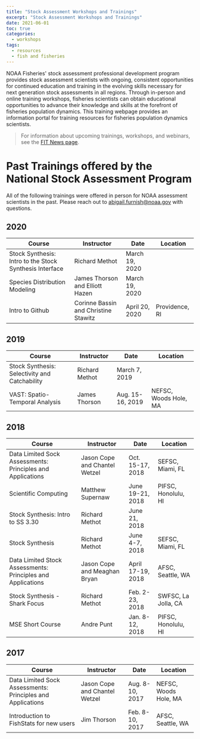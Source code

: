 ```yaml
---
title: "Stock Assessment Workshops and Trainings"
excerpt: "Stock Assessment Workshops and Trainings"
date: 2021-06-01
toc: true
categories:
  - workshops
tags:
  - resources
  - fish and fisheries
---
```


NOAA Fisheries' stock assessment professional development program provides stock assessment scientists with ongoing, consistent opportunities for continued education and training in the evolving skills necessary for next generation stock assessments in all regions. Through in-person and online training workshops, fisheries scientists can obtain educational opportunities to advance their knowledge and skills at the forefront of fisheries population dynamics. This training webpage provides an information portal for training resources for fisheries population dynamics scientists.

>For information about upcoming trainings, workshops, and webinars, see the [FIT News page](https://noaa-fisheries-integrated-toolbox.github.io/news/).

# Past Trainings offered by the National Stock Assessment Program

All of the following trainings were offered in person for NOAA assessment scientists in the past. Please reach out to abigail.furnish@noaa.gov with questions.

## 2020

Course  | Instructor | Date | Location
------------- | ------------- | ------------- | ------------- 
Stock Synthesis: Intro to the Stock Synthesis Interface  | Richard Methot | March 19, 2020  |  
Species Distribution Modeling  | James Thorson and Elliott Hazen | March 19, 2020  |  
Intro to Github  | Corinne Bassin and Christine Stawitz | April 20, 2020  |  Providence, RI

## 2019

Course  | Instructor | Date | Location
------------- | ------------- | ------------- | ------------- 
Stock Synthesis: Selectivity and Catchability  | Richard Methot | March 7, 2019  |  
VAST: Spatio-Temporal Analysis  | James Thorson | Aug. 15-16, 2019  |  NEFSC, Woods Hole, MA

## 2018

Course  | Instructor | Date | Location
------------- | ------------- | ------------- | ------------- 
Data Limited Sock Assessments: Principles and Applications  | Jason Cope and Chantel Wetzel | Oct. 15-17, 2018  |  SEFSC, Miami, FL
Scientific Computing  | Matthew Supernaw | June 19-21, 2018  |  PIFSC, Honolulu, HI
Stock Synthesis: Intro to SS 3.30  | Richard Methot | June 21, 2018  |  
Stock Synthesis  | Richard Methot | June 4-7, 2018  |  SEFSC, Miami, FL
Data Limited Stock Assessments: Principles and Applications  | Jason Cope and Meaghan Bryan | April 17-19, 2018  |  AFSC, Seattle, WA
Stock Synthesis - Shark Focus  | Richard Methot | Feb. 2-23, 2018  |  SWFSC, La Jolla, CA
MSE Short Course  | Andre Punt | Jan. 8-12, 2018 |  PIFSC, Honolulu, HI


## 2017

Course  | Instructor | Date | Location
------------- | ------------- | ------------- | ------------- 
Data Limited Sock Assessments: Principles and Applications  | Jason Cope and Chantel Wetzel | Aug. 8-10, 2017  |  NEFSC, Woods Hole, MA
Introduction to FishStats for new users  | Jim Thorson | Feb. 8-10, 2017 |  AFSC, Seattle, WA

